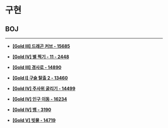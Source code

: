 # 구현

## BOJ

<hr>

- __[[Gold III] 드래곤 커브 - 15685](./15685. 드래곤 커브/)__

- __[[Gold IV] 별 찍기 - 11 - 2448](./2448. 별 찍기 － 11/)__

- __[[Gold III] 경사로 - 14890](./14890. 경사로/)__

- __[[Gold I] 구슬 탈출 2 - 13460](./13460. 구슬 탈출 2/)__

- __[[Gold IV] 주사위 굴리기 - 14499](./14499. 주사위 굴리기/)__

- __[[Gold IV] 인구 이동 - 16234](./16234. 인구 이동/)__

- __[[Gold IV] 뱀 - 3190](./3190. 뱀/)__

- __[[Gold V] 빗물 - 14719](./14719. 빗물)__
